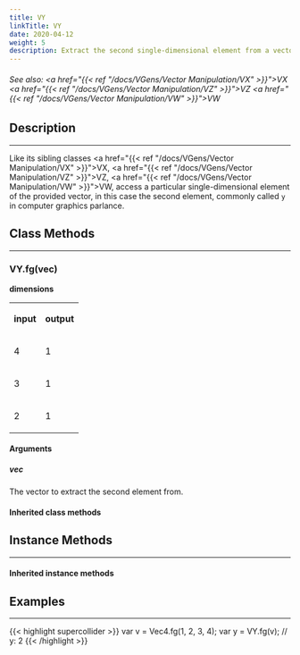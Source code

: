 ```yaml
---
title: VY
linkTitle: VY
date: 2020-04-12
weight: 5
description: Extract the second single-dimensional element from a vector
---
```

<!-- generated file, please edit the original .schelp file(in the Scintillator repository) and then run schelpToMarkDown.scdscript to regenerate. -->
###### See also: <a href="{{< ref "/docs/VGens/Vector Manipulation/VX" >}}">VX</a> <a href="{{< ref "/docs/VGens/Vector Manipulation/VZ" >}}">VZ</a> <a href="{{< ref "/docs/VGens/Vector Manipulation/VW" >}}">VW</a> 



## Description
---



Like its sibling classes <a href="{{< ref "/docs/VGens/Vector Manipulation/VX" >}}">VX</a>, <a href="{{< ref "/docs/VGens/Vector Manipulation/VZ" >}}">VZ</a>, <a href="{{< ref "/docs/VGens/Vector Manipulation/VW" >}}">VW</a>, access a particular single-dimensional element of the provided vector, in this case the second element, commonly called <code>y</code> in computer graphics parlance.



## Class Methods
---



### VY.fg(vec)



<strong>dimensions</strong>


<table>
<tr><td>

<strong>input</strong>

</td><td>

<strong>output</strong>

</td></tr>
<tr><td>

4

</td><td>

1

</td></tr>
<tr><td>

3

</td><td>

1

</td></tr>
<tr><td>

2

</td><td>

1

</td></tr>

</table>


#### Arguments

##### vec



The vector to extract the second element from.





#### Inherited class methods



## Instance Methods
---



#### Inherited instance methods



## Examples
---



{{< highlight supercollider >}}
var v = Vec4.fg(1, 2, 3, 4);
var y = VY.fg(v); // y: 2
{{< /highlight >}}





